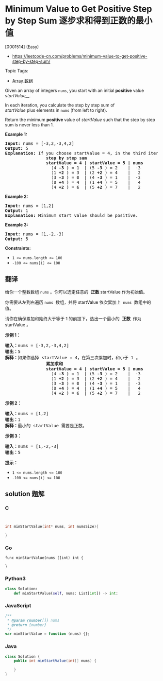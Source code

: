 # Minimum Value to Get Positive Step by Step Sum 逐步求和得到正数的最小值

[0001514] (Easy)

- https://leetcode-cn.com/problems/minimum-value-to-get-positive-step-by-step-sum/

Topic Tags:

- [Array 数组](https://leetcode-cn.com/tag/array/)

Given an array of integers `nums`, you start with an initial **positive** value _startValue\_\_._

In each iteration, you calculate the step by step sum of *startValue* plus elements in `nums` (from left to right).

Return the minimum **positive** value of *startValue* such that the step by step sum is never less than 1.

**Example 1:**

<pre><strong>Input:</strong> nums = [-3,2,-3,4,2]
<strong>Output:</strong> 5
<strong>Explanation: </strong>If you choose startValue = 4, in the third iteration your step by step sum is less than 1.
<strong>                step by step sum
&nbsp;               startValue = 4 | startValue = 5 | nums
</strong>&nbsp;                 (4 <strong>-3</strong> ) = 1  | (5 <strong>-3</strong> ) = 2    |  -3
&nbsp;                 (1 <strong>+2</strong> ) = 3  | (2 <strong>+2</strong> ) = 4    |   2
&nbsp;                 (3 <strong>-3</strong> ) = 0  | (4 <strong>-3</strong> ) = 1    |  -3
&nbsp;                 (0 <strong>+4</strong> ) = 4  | (1 <strong>+4</strong> ) = 5    |   4
&nbsp;                 (4 <strong>+2</strong> ) = 6  | (5 <strong>+2</strong> ) = 7    |   2
</pre>

**Example 2:**

<pre><strong>Input:</strong> nums = [1,2]
<strong>Output:</strong> 1
<strong>Explanation:</strong> Minimum start value should be positive. 
</pre>

**Example 3:**

<pre><strong>Input:</strong> nums = [1,-2,-3]
<strong>Output:</strong> 5
</pre>

**Constraints:**

- `1 <= nums.length <= 100`
- `-100 <= nums[i] <= 100`

## 翻译

给你一个整数数组 `nums` 。你可以选定任意的  **正数** startValue 作为初始值。

你需要从左到右遍历 `nums`  数组，并将 startValue 依次累加上  `nums`  数组中的值。

请你在确保累加和始终大于等于 1 的前提下，选出一个最小的  **正数**  作为 startValue 。

**示例 1：**

<pre><strong>输入：</strong>nums = [-3,2,-3,4,2]
<strong>输出：</strong>5
<strong>解释：</strong>如果你选择 startValue = 4，在第三次累加时，和小于 1 。
<strong>                累加求和
&nbsp;               startValue = 4 | startValue = 5 | nums
</strong>&nbsp;                 (4 <strong>-3</strong> ) = 1  | (5 <strong>-3</strong> ) = 2    |  -3
&nbsp;                 (1 <strong>+2</strong> ) = 3  | (2 <strong>+2</strong> ) = 4    |   2
&nbsp;                 (3 <strong>-3</strong> ) = 0  | (4 <strong>-3</strong> ) = 1    |  -3
&nbsp;                 (0 <strong>+4</strong> ) = 4  | (1 <strong>+4</strong> ) = 5    |   4
&nbsp;                 (4 <strong>+2</strong> ) = 6  | (5 <strong>+2</strong> ) = 7    |   2
</pre>

**示例 2：**

<pre><strong>输入：</strong>nums = [1,2]
<strong>输出：</strong>1
<strong>解释：</strong>最小的 startValue 需要是正数。
</pre>

**示例 3：**

<pre><strong>输入：</strong>nums = [1,-2,-3]
<strong>输出：</strong>5
</pre>

**提示：**

- `1 <= nums.length <= 100`
- `-100 <= nums[i] <= 100`

## solution 题解

### C

```c


int minStartValue(int* nums, int numsSize){

}


```

### Go

```golang
func minStartValue(nums []int) int {

}
```

### Python3

```python
class Solution:
    def minStartValue(self, nums: List[int]) -> int:

```

### JavaScript

```javascript
/**
 * @param {number[]} nums
 * @return {number}
 */
var minStartValue = function (nums) {};
```

### Java

```java
class Solution {
    public int minStartValue(int[] nums) {

    }
}
```
